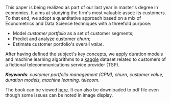This paper is being realized as part of our last year in master's degree in economics. It aims at studying the firm's most valuable asset: its customers. To that end, we adopt a quantitative approach based on a mix of Econometrics and Data Science techniques with a threefold purpose:

- Model *customer portfolio* as a set of customer segments; 
- Predict and analyze customer *churn*; 
- Estimate customer portfolio's overall *value*.

After having defined the subject's key concepts, we apply duration models and machine learning algorithms to a [kaggle](https://www.kaggle.com/yeanzc/telco-customer-churn-ibm-dataset) dataset related to customers of a fictional telecommunications service provider (TSP).

***Keywords***: *customer portfolio management (CPM), churn, customer value, duration models, machine learning, telecom.* 

The book can be viewed [here](https://pediot.github.io/portfolio_churn_value/). It can also be downloaded to pdf file even though some issues can be noted in image display. 
